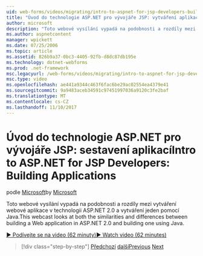 ```yaml
---
uid: web-forms/videos/migrating/intro-to-aspnet-for-jsp-developers-building-applications
title: "Úvod do technologie ASP.NET pro vývojáře JSP: vytváření aplikací | Microsoft Docs"
author: microsoft
description: "Toto webové vysílání vypadá na podobnosti a rozdíly mezi vytváření webové aplikace v technologii ASP.NET 2.0 a vytváření jeden pomocí Java."
ms.author: aspnetcontent
manager: wpickett
ms.date: 07/25/2006
ms.topic: article
ms.assetid: 826b9a37-0bc3-4405-92fb-d8dc87db195e
ms.technology: dotnet-webforms
ms.prod: .net-framework
msc.legacyurl: /web-forms/videos/migrating/intro-to-aspnet-for-jsp-developers-building-applications
msc.type: video
ms.openlocfilehash: ae441a9344c463f6fac6be29ac02554ea4379e41
ms.sourcegitcommit: 9a9483aceb34591c97451997036a9120c3fe2baf
ms.translationtype: MT
ms.contentlocale: cs-CZ
ms.lasthandoff: 11/10/2017
---
```

<a name="intro-to-aspnet-for-jsp-developers-building-applications"></a><span data-ttu-id="c9ce1-103">Úvod do technologie ASP.NET pro vývojáře JSP: sestavení aplikací</span><span class="sxs-lookup"><span data-stu-id="c9ce1-103">Intro to ASP.NET for JSP Developers: Building Applications</span></span>
====================
<span data-ttu-id="c9ce1-104">podle [Microsoft](https://github.com/microsoft)</span><span class="sxs-lookup"><span data-stu-id="c9ce1-104">by [Microsoft](https://github.com/microsoft)</span></span>

<span data-ttu-id="c9ce1-105">Toto webové vysílání vypadá na podobnosti a rozdíly mezi vytváření webové aplikace v technologii ASP.NET 2.0 a vytváření jeden pomocí Java.</span><span class="sxs-lookup"><span data-stu-id="c9ce1-105">This webcast looks at both the similarities and differences between building a Web application in ASP.NET 2.0 and building one using Java.</span></span>

[<span data-ttu-id="c9ce1-106">&#9654; Podívejte se na video (62 minuty)</span><span class="sxs-lookup"><span data-stu-id="c9ce1-106">&#9654; Watch video (62 minutes)</span></span>](https://channel9.msdn.com/Blogs/ASP-NET-Site-Videos/intro-to-aspnet-for-jsp-developers-building-applications)

>[!div class="step-by-step"]
<span data-ttu-id="c9ce1-107">[Předchozí](intro-to-aspnet-for-jsp-developers-welcome-to-aspnet-20.md)
[další](intro-to-aspnet-for-coldfusion-developers-adding-aspnet-to-your-repertoire.md)</span><span class="sxs-lookup"><span data-stu-id="c9ce1-107">[Previous](intro-to-aspnet-for-jsp-developers-welcome-to-aspnet-20.md)
[Next](intro-to-aspnet-for-coldfusion-developers-adding-aspnet-to-your-repertoire.md)</span></span>
